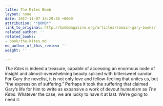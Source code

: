 ```yaml
---
title: The Kites Bomb
layout: none
date: 2017-11-07 14:29:30 +0000
attribution: "*BOMB*"
link_to_original: http://bombmagazine.org/articles/romain-gary-books/
related_author: ''
related_books:
- book/the-kites.md
nd_author_of_this_review: ''
weight: ''

---
```

_The Kites_ is indeed a treasure, capable of accessing an enormous node of insight and  almost-overwhelming beauty spliced with bittersweet candor. For Gary the novelist, it is not only love and fellow-feeling that unites us, but “the expression of suffering.” Perhaps it took the suffering that claimed Gary’s life for him to write as expansive a work of devout  humanism as _The Kites_. Whatever the case, we are lucky to have it at last. We’re going to need it.